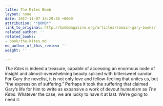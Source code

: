 ```yaml
---
title: The Kites Bomb
layout: none
date: 2017-11-07 14:29:30 +0000
attribution: "*BOMB*"
link_to_original: http://bombmagazine.org/articles/romain-gary-books/
related_author: ''
related_books:
- book/the-kites.md
nd_author_of_this_review: ''
weight: ''

---
```

_The Kites_ is indeed a treasure, capable of accessing an enormous node of insight and  almost-overwhelming beauty spliced with bittersweet candor. For Gary the novelist, it is not only love and fellow-feeling that unites us, but “the expression of suffering.” Perhaps it took the suffering that claimed Gary’s life for him to write as expansive a work of devout  humanism as _The Kites_. Whatever the case, we are lucky to have it at last. We’re going to need it.